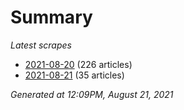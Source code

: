 # Summary
*Latest scrapes*
* [2021-08-20](https://github.com/nuuuwan/news_lk/blob/data/news_lk.2021-08-20.json) (226 articles)
* [2021-08-21](https://github.com/nuuuwan/news_lk/blob/data/news_lk.2021-08-21.json) (35 articles)

*Generated at 12:09PM, August 21, 2021*